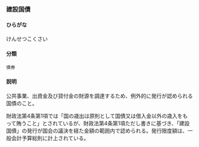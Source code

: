 <div style="display:none;">

## [あ行](securities-terms?id=あ行)
## [か行](securities-terms?id=か行)

</div>

### 建設国債

#### ひらがな

けんせつこくさい

#### 分類

`債券`

#### 説明

公共事業、出資金及び貸付金の財源を調達するため、例外的に発行が認められる国債のこと。
 
財政法第4条第1項では「国の歳出は原則として国債又は借入金以外の歳入をもって賄うこと」とされているが、財政法第4条第1項ただし書きに基づき、「建設国債」の発行が国会の議決を経た金額の範囲内で認められる。発行限度額は、一般会計予算総則に計上されている。

<div style="display:none;">

## [さ行](securities-terms?id=さ行)
## [た行](securities-terms?id=た行)
## [な行](securities-terms?id=な行)
## [は行](securities-terms?id=は行)
## [ま行](securities-terms?id=ま行)
## [や行](securities-terms?id=や行)
## [ら行](securities-terms?id=ら行)
## [わ行](securities-terms?id=わ行)
## [英数字・記号](securities-terms?id=英数字・記号)

</div>

